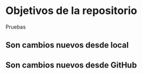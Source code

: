 # Objetivos de la repositorio

Pruebas

## Son cambios nuevos desde local
## Son cambios nuevos desde GitHub
